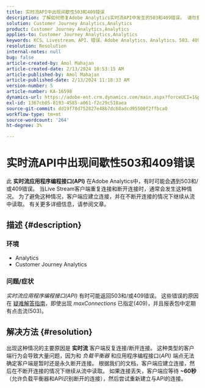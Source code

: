 ```yaml
---
title: 实时流API中出现间歇性503和409错误
description: 了解如何修复Adobe Analytics实时流API中发生的503和409错误。 请勿重复连接/断开连接。
solution: Customer Journey Analytics,Analytics
product: Customer Journey Analytics,Analytics
applies-to: Customer Journey Analytics,Analytics
keywords: KCS、Livestream、API、错误、Adobe Analytics、Analytics、503、409错误
resolution: Resolution
internal-notes: null
bug: false
article-created-by: Amol Mahajan
article-created-date: 2/13/2024 10:53:15 AM
article-published-by: Amol Mahajan
article-published-date: 2/13/2024 11:18:33 AM
version-number: 5
article-number: KA-16598
dynamics-url: https://adobe-ent.crm.dynamics.com/main.aspx?forceUCI=1&pagetype=entityrecord&etn=knowledgearticle&id=6aee7610-5eca-ee11-9079-6045bd0065f9
exl-id: 1367cb05-8193-4585-a061-f2c29c518aea
source-git-commit: dd19f78d752827e48b7dc68adcd95500f2ffbca0
workflow-type: tm+mt
source-wordcount: '264'
ht-degree: 3%

---
```


# 实时流API中出现间歇性503和409错误


此 <b>实时流应用程序编程接口(API)</b> 在Adobe Analytics中，有时可能会遇到503和/或409错误。 当Live Stream客户端重复连接和断开连接时，通常会发生这种情况。 为了避免这种情况，客户端应建立连接，并在不断开连接的情况下继续从流中读取。 有关更多详细信息，请参阅文章。

## 描述 {#description}


### <b>环境</b>

- Analytics
- Customer Journey Analytics


### <b>问题/症状</b>

*实时流应用程序编程接口(API)* 有时可能返回503和/或409错误。 这些错误的原因在 [疑难解答指南](https://github.com/AdobeDocs/analytics-1.4-apis/blob/master/docs/live-stream-api/troubleshooting.md)，即使出现 *maxConnections* 已指定(409)，并且报表包中定期有点击流(503)。


## 解决方法 {#resolution}


出现这种情况的主要原因是 <b>实时流</b> 客户端反复连接/断开连接。 这种类型的客户端行为会导致大量问题，因为和 *负载平衡器* 和应用程序编程接口(*API)* 端点无法确定客户端是暂时还是永久断开连接。 根据我们的文档，客户端应建立连接，然后在不断开连接的情况下继续从流中读取。 如果连接丢失，客户端应等待 <b>~60秒</b> （允许负载平衡器和API识别断开的连接），然后尝试重新建立与API的连接。
